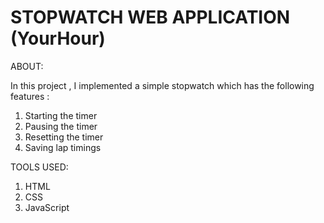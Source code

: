 # STOPWATCH WEB APPLICATION (YourHour)

ABOUT:

In this project , I implemented a simple stopwatch which has the following features :
1. Starting the timer
2. Pausing the timer
3. Resetting the timer
4. Saving lap timings

TOOLS USED:

1. HTML
2. CSS
3. JavaScript

